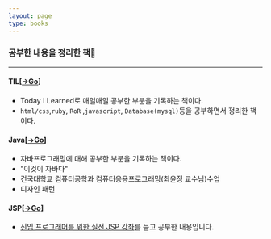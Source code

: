 ```yaml
---
layout: page
type: books
---
```


### 공부한 내용을 정리한 책📒

<hr>

#### TIL[[→Go](https://dh00023.gitbooks.io/til/content/)]
- Today I Learned로 매일매일 공부한 부분을 기록하는 책이다.
- `html/css`,`ruby`, `RoR` ,`javascript`, `Database(mysql)`등을 공부하면서 정리한 책이다.

#### Java[[→Go](https://dh00023.gitbooks.io/java/)]
- 자바프로그래밍에 대해 공부한 부분을 기록하는 책이다.
- "이것이 자바다"
- 건국대학교 컴퓨터공학과 컴퓨터응용프로그래밍(최윤정 교수님)수업
- 디자인 패턴

#### JSP[[→Go](https://dh00023.gitbooks.io/jsp/)]
- [신입 프로그래머를 위한 실전 JSP 강좌](https://www.inflearn.com/course/%EC%8B%A4%EC%A0%84-jsp-%EA%B0%95%EC%A2%8C/)를 듣고 공부한 내용입니다.